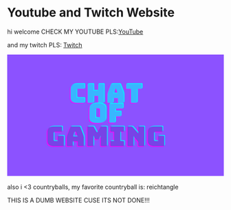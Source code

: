 # Youtube and Twitch Website

hi welcome CHECK MY YOUTUBE PLS:[YouTube](https://www.youtube.com/channel/UCQhr05sumqjmDnFEOFSfXPA)

and my twitch PLS: [Twitch](https://www.twitch.tv/kyanvandervlies)

![Banner](https://github.com/chatofgaming/chatofgaming.github.io/blob/main/chat%20of%20(6).png?raw=true)

also i <3 countryballs, my favorite countryball is: reichtangle

THIS IS A DUMB WEBSITE CUSE ITS NOT DONE!!!

